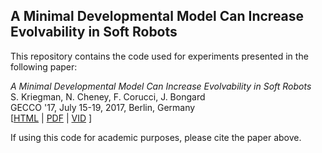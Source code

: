 A Minimal Developmental Model Can Increase Evolvability in Soft Robots
--------------------
This repository contains the code used for experiments presented in the following paper:

_A Minimal Developmental Model Can Increase Evolvability in Soft Robots_<br>
S. Kriegman, N. Cheney, F. Corucci, J. Bongard<br>
GECCO '17, July 15-19, 2017, Berlin, Germany<br>
[<a href="www.skriegman.github.io">HTML</a>  |  <a href="https://arxiv.org/pdf/1706.07296.pdf">PDF</a> | <a href="https://youtu.be/gXf2Chu4L9A">VID</a> ] <br>


If using this code for academic purposes, please cite the paper above.

